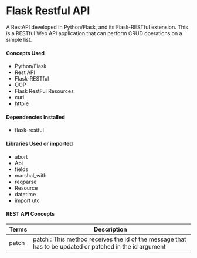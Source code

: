 Flask Restful API
===
A RestAPI developed in Python/Flask, and its Flask-RESTful extension. This is a RESTful Web API application that can perform CRUD operations on a simple list. 

#### Concepts Used
 - Python/Flask
 - Rest API
 - Flask-RESTful
 - OOP
 - Flask RestFul Resources
 - curl
 - httpie



#### Dependencies Installed
 - flask-restful	



#### Libraries Used or imported
- abort
- Api
- fields
- marshal_with
- reqparse
- Resource
- datetime
- import utc



#### REST API Concepts
Terms | Description
--- | ---
patch | patch : This method receives the id of the message that has to be updated or patched in the id argument
